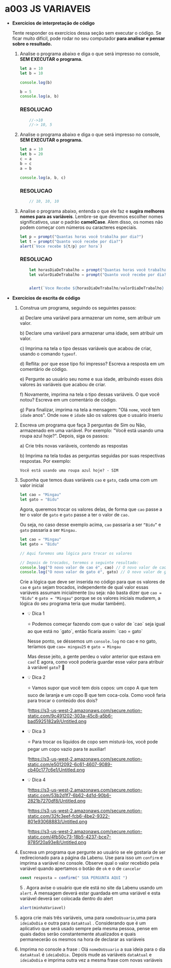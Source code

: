 # a003 JS VARIAVEIS

- **Exercícios de interpretação de código**
    
    Tente responder os exercícios dessa seção sem executar o código. Se ficar muito difícil, pode rodar no seu computador **para analisar e pensar sobre o resultado.** 
    
    1. Analise o programa abaixo e diga o que será impresso no console, **SEM EXECUTAR o programa.**
        
        ```jsx
        let a = 10
        let b = 10
        
        console.log(b)
        
        b = 5
        console.log(a, b)
        ```
        

        ### RESOLUCAO

        ```js
            //->10
            //-> 10, 5
        ```
    2. Analise o programa abaixo e diga o que será impresso no console, **SEM EXECUTAR o programa.**
        
        ```jsx
        let a = 10
        let b = 20
        c = a
        b = c
        a = b
        
        console.log(a, b, c)
        ```

        ### RESOLUCAO

        ```jsx
            // 10, 10, 10
        ```
        
    3. Analise o programa abaixo, entenda o que ele faz e **sugira melhores nomes para as variáveis**. Lembre-se que devemos escolher nomes significativos, usar o padrão **camelCase**. Alem disso, os nomes não podem começar com números ou caracteres especiais.

        ```js
        let p = prompt("Quantas horas você trabalha por dia?")
        let t = prompt("Quanto você recebe por dia?")
        alert(`Voce recebe ${t/p} por hora`)
        ```


        ### RESOLUCAO
        ```js
            let horasDiaDeTrabalho = prompt("Quantas horas você trabalha por dia?")
            let valorDiaDeTrabalho = prompt("Quanto você recebe por dia?")


            alert(`Voce Recebe ${horasDiaDeTrabalho/valorDiaDeTrabalho} por hora`)
        ```


- **Exercícios de escrita de código**
    1. Construa um programa, seguindo os seguintes passos:
        
        a) Declare uma variável para armazenar um nome, sem atribuir um valor.
        
        b) Declare uma variável para armazenar uma idade, sem atribuir um valor.
        
        c) Imprima na tela o tipo dessas variáveis que acabou de criar, usando o comando `typeof`.
        
        d) Reflita: por que esse tipo foi impresso? Escreva a resposta em um comentário de código.
        
        e) Pergunte ao usuário seu nome e sua idade, atribuindo esses dois valores às variáveis que acabou de criar.
                
        f) Novamente, imprima na tela o tipo dessas variáveis. O que você notou? Escreva em um comentário de código.
        
        g) Para finalizar, imprima na tela a mensagem: "Olá `nome`,  você tem `idade` anos". Onde `nome` e `idade` são os valores que o usuário inseriu

            
        
    2. Escreva um programa que faça 3 perguntas de Sim ou Não, armazenado em uma variável. Por exemplo: "Você está usando uma roupa azul hoje?". Depois, siga os passos:
        
        a) Crie três novas variáveis, contendo as respostas
        
        b) Imprima na tela todas as perguntas seguidas por suas respectivas respostas. Por exemplo:
        
        ```
        Você está usando uma roupa azul hoje? - SIM
        ```
        
    3. Suponha que temos duas variáveis `cao` e `gato`, cada uma com um valor inicial
        
        ```jsx
        let cao = "Mingau"
        let gato = "Bidu"
        ```
        
        Agora, queremos trocar os valores delas, de forma que `cao` passe a ter o valor de `gato` e `gato` passe a ter o valor de `cao.` 
        
        Ou seja, no caso desse exemplo acima, `cao` passaria a ser `“Bidu”` e `gato` passaria a ser `Mingau.`
        
        ```jsx
        let cao = "Mingau"
        let gato = "Bidu"
        
        // Aqui faremos uma lógica para trocar os valores
        
        // Depois de trocados, teremos o seguinte resultado:
        console.log("O novo valor de cao é", cao) // O novo valor de cao é Bidu
        console.log("O novo valor de gato é", gato) // O novo valor de gato é Mingau
        ```
        
        Crie a lógica que deve ser inserida no código para que os valores de `cao` e `gato` sejam trocados, independente de qual valor essas variáveis assumam inicialmente (ou seja: não basta dizer que `cao = "Bidu"` e `gato = "Mingau"` porque se os valores iniciais mudarem, a lógica do seu programa teria que mudar também). 
        
        - 💡  Dica 1
            
            <aside>
            ⭐ Podemos começar fazendo com que o valor de `cao` seja igual ao que está no `gato`, então ficaria assim: `cao = gato`
            
            Nesse ponto, se déssemos um `console.log` no cao e no gato, teríamos que `cao= mingau25` e `gato = Mingau` 
            
            Mas desse jeito, a gente perdeu o valor anterior que estava em `cao`! E agora, como você poderia guardar esse valor para atribuir à variável `gato`? 🤔
            
            </aside>
            
        - 💡  Dica 2
            
            <aside>
            ⭐ Vamos supor que você tem dois copos: um copo A que tem suco de laranja e um copo B que tem coca-cola. Como você faria para trocar o conteúdo dos dois?
            
            </aside>
            
            !https://s3-us-west-2.amazonaws.com/secure.notion-static.com/9c491202-303a-45c8-a5b6-bad5925182a9/Untitled.png
            
        - 💡  Dica 3
            
            <aside>
            ⭐ Para trocar os líquidos de copo sem misturá-los, você pode pegar um copo vazio para te auxiliar!
            
            </aside>
            
            !https://s3-us-west-2.amazonaws.com/secure.notion-static.com/e5012092-6c61-4607-9089-cb40c177c6e1/Untitled.png
            
        - 💡  Dica 4
            
            !https://s3-us-west-2.amazonaws.com/secure.notion-static.com/53b2d1f7-6b62-4d1d-90b6-2821b7270df8/Untitled.png
            
            !https://s3-us-west-2.amazonaws.com/secure.notion-static.com/32fc3eef-fcb6-4be2-9322-801e93068883/Untitled.png
            
            !https://s3-us-west-2.amazonaws.com/secure.notion-static.com/4fb50c73-18b5-4237-bce7-9785f20a93e8/Untitled.png
            
    4. Escreva um programa que pergunte ao usuário se ele gostaria de ser redirecionado para a página da Labenu. Use para isso um `confirm` e imprima a variável no console. Observe qual o valor recebido pela variável  quando apertamos o botão de `ok` e o de `cancelar`
        
        ```jsx
        const resposta = confirm(" SUA PERGUNTA AQUI ")
        ```
        
        5 . Agora avise o usuário que ele está no site da Labenu usando um `alert`. A mensagem deverá estar guardada em uma variável e esta variável deverá ser colocada dentro do alert
        
        ```jsx
        alert(minhaVariavel)
        ```
        
    
    1. agora crie mais três variáveis, uma para `nomeDoUsuario`,uma para `ideiaDoDia` e outra para `dataAtual` . Considerando que é um aplicativo que será usado sempre pela mesma pessoa,  pense em quais dados serão constantemente atualizados e quais permanecerão os mesmos na hora de declarar as variáveis
    2. Imprima no console a frase : Olá  `nomeDoUsuario` a sua ideia para o dia `dataAtual` é `ideiaDoDia.`
    Depois mude as variáveis `dataAtual` e `ideiaDoDia` e imprima outra vez a mesma frase com novas variáveis